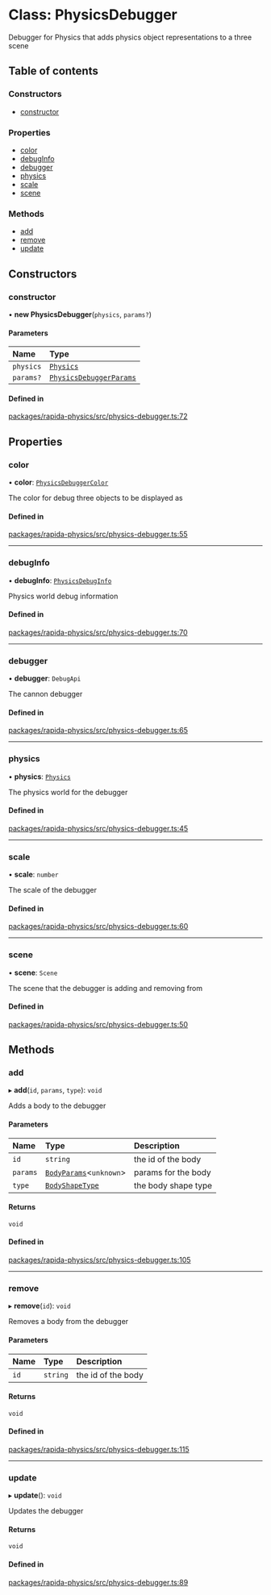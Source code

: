 # Class: PhysicsDebugger

Debugger for Physics that adds physics object representations to a three scene

## Table of contents

### Constructors

- [constructor](PhysicsDebugger.md#constructor)

### Properties

- [color](PhysicsDebugger.md#color)
- [debugInfo](PhysicsDebugger.md#debuginfo)
- [debugger](PhysicsDebugger.md#debugger)
- [physics](PhysicsDebugger.md#physics)
- [scale](PhysicsDebugger.md#scale)
- [scene](PhysicsDebugger.md#scene)

### Methods

- [add](PhysicsDebugger.md#add)
- [remove](PhysicsDebugger.md#remove)
- [update](PhysicsDebugger.md#update)

## Constructors

### constructor

• **new PhysicsDebugger**(`physics`, `params?`)

#### Parameters

| Name | Type |
| :------ | :------ |
| `physics` | [`Physics`](Physics.md) |
| `params?` | [`PhysicsDebuggerParams`](../interfaces/PhysicsDebuggerParams.md) |

#### Defined in

[packages/rapida-physics/src/physics-debugger.ts:72](https://gitlab.com/rapidajs/rapida/-/blob/795fd7e/packages/rapida-physics/src/physics-debugger.ts#L72)

## Properties

### color

• **color**: [`PhysicsDebuggerColor`](../modules.md#physicsdebuggercolor)

The color for debug three objects to be displayed as

#### Defined in

[packages/rapida-physics/src/physics-debugger.ts:55](https://gitlab.com/rapidajs/rapida/-/blob/795fd7e/packages/rapida-physics/src/physics-debugger.ts#L55)

___

### debugInfo

• **debugInfo**: [`PhysicsDebugInfo`](../modules.md#physicsdebuginfo)

Physics world debug information

#### Defined in

[packages/rapida-physics/src/physics-debugger.ts:70](https://gitlab.com/rapidajs/rapida/-/blob/795fd7e/packages/rapida-physics/src/physics-debugger.ts#L70)

___

### debugger

• **debugger**: `DebugApi`

The cannon debugger

#### Defined in

[packages/rapida-physics/src/physics-debugger.ts:65](https://gitlab.com/rapidajs/rapida/-/blob/795fd7e/packages/rapida-physics/src/physics-debugger.ts#L65)

___

### physics

• **physics**: [`Physics`](Physics.md)

The physics world for the debugger

#### Defined in

[packages/rapida-physics/src/physics-debugger.ts:45](https://gitlab.com/rapidajs/rapida/-/blob/795fd7e/packages/rapida-physics/src/physics-debugger.ts#L45)

___

### scale

• **scale**: `number`

The scale of the debugger

#### Defined in

[packages/rapida-physics/src/physics-debugger.ts:60](https://gitlab.com/rapidajs/rapida/-/blob/795fd7e/packages/rapida-physics/src/physics-debugger.ts#L60)

___

### scene

• **scene**: `Scene`

The scene that the debugger is adding and removing from

#### Defined in

[packages/rapida-physics/src/physics-debugger.ts:50](https://gitlab.com/rapidajs/rapida/-/blob/795fd7e/packages/rapida-physics/src/physics-debugger.ts#L50)

## Methods

### add

▸ **add**(`id`, `params`, `type`): `void`

Adds a body to the debugger

#### Parameters

| Name | Type | Description |
| :------ | :------ | :------ |
| `id` | `string` | the id of the body |
| `params` | [`BodyParams`](../modules.md#bodyparams)<`unknown`\> | params for the body |
| `type` | [`BodyShapeType`](../modules.md#bodyshapetype) | the body shape type |

#### Returns

`void`

#### Defined in

[packages/rapida-physics/src/physics-debugger.ts:105](https://gitlab.com/rapidajs/rapida/-/blob/795fd7e/packages/rapida-physics/src/physics-debugger.ts#L105)

___

### remove

▸ **remove**(`id`): `void`

Removes a body from the debugger

#### Parameters

| Name | Type | Description |
| :------ | :------ | :------ |
| `id` | `string` | the id of the body |

#### Returns

`void`

#### Defined in

[packages/rapida-physics/src/physics-debugger.ts:115](https://gitlab.com/rapidajs/rapida/-/blob/795fd7e/packages/rapida-physics/src/physics-debugger.ts#L115)

___

### update

▸ **update**(): `void`

Updates the debugger

#### Returns

`void`

#### Defined in

[packages/rapida-physics/src/physics-debugger.ts:89](https://gitlab.com/rapidajs/rapida/-/blob/795fd7e/packages/rapida-physics/src/physics-debugger.ts#L89)
